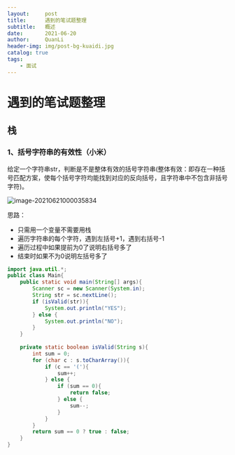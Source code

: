 ```yaml
---
layout:     post
title:      遇到的笔试题整理
subtitle:   概述
date:       2021-06-20
author:     QuanLi
header-img: img/post-bg-kuaidi.jpg
catalog: true
tags:
    - 面试
---
```


# 遇到的笔试题整理

## 栈

### 1、括号字符串的有效性（小米）

​	给定一个字符串str，判断是不是整体有效的括号字符串(整体有效：即存在一种括号匹配方案，使每个括号字符均能找到对应的反向括号，且字符串中不包含非括号字符)。

![image-20210621000035834](C:\Users\16227\AppData\Roaming\Typora\typora-user-images\image-20210621000035834.png)

思路：

- 只需用一个变量不需要用栈
- 遍历字符串的每个字符，遇到左括号+1，遇到右括号-1
- 遍历过程中如果提前为0了说明右括号多了
- 结束时如果不为0说明左括号多了

~~~java
import java.util.*;
public class Main{
    public static void main(String[] args){
        Scanner sc = new Scanner(System.in);
        String str = sc.nextLine();
        if (isValid(str)){
            System.out.println("YES");
        } else {
            System.out.println("NO");
        } 
    }
    
    private static boolean isValid(String s){
        int sum = 0;
        for (char c : s.toCharArray()){
            if (c == '('){
                sum++;
            } else {
                if (sum == 0){
                    return false;
                } else {
                    sum--;
                }
            }
        }
        return sum == 0 ? true : false;
    }
}
~~~

